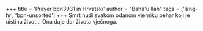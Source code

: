 +++
title = 'Prayer bpn3931 in Hrvatski'
author = "Bahá'u'lláh"
tags = ['lang-hr', 'bpn-unsorted']
+++
Smrt nudi svakom odanom vjerniku pehar koji je uistinu život… Ona daje dar života vječnoga.
